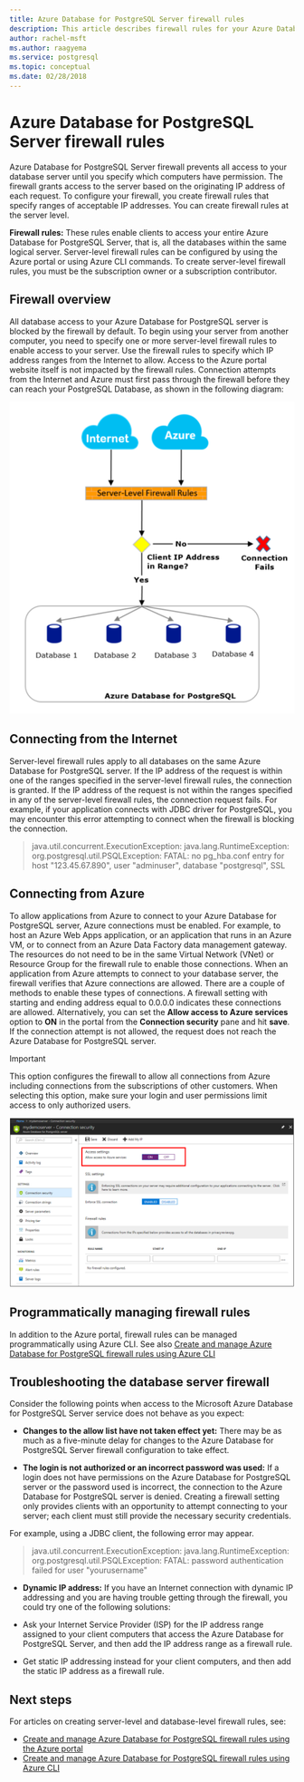 ```yaml
---
title: Azure Database for PostgreSQL Server firewall rules
description: This article describes firewall rules for your Azure Database for PostgreSQL server.
author: rachel-msft
ms.author: raagyema
ms.service: postgresql
ms.topic: conceptual
ms.date: 02/28/2018
---
```

# Azure Database for PostgreSQL Server firewall rules
Azure Database for PostgreSQL Server firewall prevents all access to your database server until you specify which computers have permission. The firewall grants access to the server based on the originating IP address of each request.
To configure your firewall, you create firewall rules that specify ranges of acceptable IP addresses. You can create firewall rules at the server level.

**Firewall rules:** These rules enable clients to access your entire Azure Database for PostgreSQL Server, that is, all the databases within the same logical server. Server-level firewall rules can be configured by using the Azure portal or using Azure CLI commands. To create server-level firewall rules, you must be the subscription owner or a subscription contributor.

## Firewall overview
All database access to your Azure Database for PostgreSQL server is blocked by the firewall by default. To begin using your server from another computer, you need to specify one or more server-level firewall rules to enable access to your server. Use the firewall rules to specify which IP address ranges from the Internet to allow. Access to the Azure portal website itself is not impacted by the firewall rules.
Connection attempts from the Internet and Azure must first pass through the firewall before they can reach your PostgreSQL Database, as shown in the following diagram:

![Example flow of how the firewall works](media/concepts-firewall-rules/1-firewall-concept.png)

## Connecting from the Internet
Server-level firewall rules apply to all databases on the same Azure Database for PostgreSQL server. 
If the IP address of the request is within one of the ranges specified in the server-level firewall rules, the connection is granted.
If the IP address of the request is not within the ranges specified in any of the server-level firewall rules, the connection request fails.
For example, if your application connects with JDBC driver for PostgreSQL, you may encounter this error attempting to connect when the firewall is blocking the connection.
> java.util.concurrent.ExecutionException: java.lang.RuntimeException:
> org.postgresql.util.PSQLException: FATAL: no pg\_hba.conf entry for host "123.45.67.890", user "adminuser", database "postgresql", SSL

## Connecting from Azure
To allow applications from Azure to connect to your Azure Database for PostgreSQL server, Azure connections must be enabled. For example, to host an Azure Web Apps application, or an application that runs in an Azure VM, or to connect from an Azure Data Factory data management gateway. The resources do not need to be in the same Virtual Network (VNet) or Resource Group for the firewall rule to enable those connections. When an application from Azure attempts to connect to your database server, the firewall verifies that Azure connections are allowed. There are a couple of methods to enable these types of connections. A firewall setting with starting and ending address equal to 0.0.0.0 indicates these connections are allowed. Alternatively, you can set the **Allow access to Azure services** option to **ON** in the portal from the **Connection security** pane and hit **save**. If the connection attempt is not allowed, the request does not reach the Azure Database for PostgreSQL server.

> [!IMPORTANT]
> This option configures the firewall to allow all connections from Azure including connections from the subscriptions of other customers. When selecting this option, make sure your login and user permissions limit access to only authorized users.
> 

![Configure Allow access to Azure services in the portal](media/concepts-firewall-rules/allow-azure-services.png)

## Programmatically managing firewall rules
In addition to the Azure portal, firewall rules can be managed programmatically using Azure CLI.
See also [Create and manage Azure Database for PostgreSQL firewall rules using Azure CLI](howto-manage-firewall-using-cli.md)

## Troubleshooting the database server firewall
Consider the following points when access to the Microsoft Azure Database for PostgreSQL Server service does not behave as you expect:

* **Changes to the allow list have not taken effect yet:** There may be as much as a five-minute delay for changes to the Azure Database for PostgreSQL Server firewall configuration to take effect.

* **The login is not authorized or an incorrect password was used:** If a login does not have permissions on the Azure Database for PostgreSQL server or the password used is incorrect, the connection to the Azure Database for PostgreSQL server is denied. Creating a firewall setting only provides clients with an opportunity to attempt connecting to your server; each client must still provide the necessary security credentials.

For example, using a JDBC client, the following error may appear.
> java.util.concurrent.ExecutionException: java.lang.RuntimeException: org.postgresql.util.PSQLException: FATAL: password authentication failed for user "yourusername"

* **Dynamic IP address:** If you have an Internet connection with dynamic IP addressing and you are having trouble getting through the firewall, you could try one of the following solutions:

* Ask your Internet Service Provider (ISP) for the IP address range assigned to your client computers that access the Azure Database for PostgreSQL Server, and then add the IP address range as a firewall rule.

* Get static IP addressing instead for your client computers, and then add the static IP address as a firewall rule.

## Next steps
For articles on creating server-level and database-level firewall rules, see:
* [Create and manage Azure Database for PostgreSQL firewall rules using the Azure portal](howto-manage-firewall-using-portal.md)
* [Create and manage Azure Database for PostgreSQL firewall rules using Azure CLI](howto-manage-firewall-using-cli.md)
